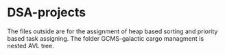 # DSA-projects
The files outside are for the assignment of heap based sorting and priority based task assigning.
The folder GCMS-galactic cargo managment is nested AVL tree.
